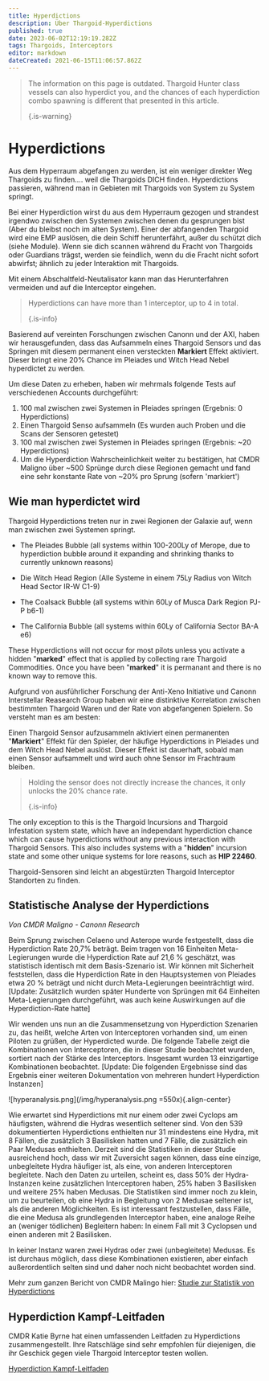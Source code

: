 ```yaml
---
title: Hyperdictions
description: Über Thargoid-Hyperdictions
published: true
date: 2023-06-02T12:19:19.282Z
tags: Thargoids, Interceptors
editor: markdown
dateCreated: 2021-06-15T11:06:57.862Z
---
```


> The information on this page is outdated. Thargoid Hunter class vessels can also hyperdict you, and the chances of each hyperdiction combo spawning is different that presented in this article. 
> 
> {.is-warning}

# Hyperdictions

Aus dem Hyperraum abgefangen zu werden, ist ein weniger direkter Weg Thargoids zu finden…. weil die Thargoids DICH finden. Hyperdictions passieren, während man in Gebieten mit Thargoids von System zu System springt.

Bei einer Hyperdiction wirst du aus dem Hyperraum gezogen und strandest irgendwo zwischen den Systemen zwischen denen du gesprungen bist (Aber du bleibst noch im alten System). Einer der abfangenden Thargoid wird eine EMP auslösen, die dein Schiff herunterfährt, außer du schützt dich (siehe Module). Wenn sie dich scannen während du Fracht von Thargoids oder Guardians trägst, werden sie feindlich, wenn du die Fracht nicht sofort abwirfst; ähnlich zu jeder Interaktion mit Thargoids.

Mit einem Abschaltfeld-Neutalisator kann man das Herunterfahren vermeiden und auf die Interceptor eingehen.

> Hyperdictions can have more than 1 interceptor, up to 4 in total. 
> 
> {.is-info}

Basierend auf vereinten Forschungen zwischen Canonn und der AXI, haben wir herausgefunden, dass das Aufsammeln eines Thargoid Sensors und das Springen mit diesem permanent einen versteckten **Markiert** Effekt aktiviert. Dieser bringt eine 20% Chance im Pleiades und Witch Head Nebel hyperdictet zu werden.

Um diese Daten zu erheben, haben wir mehrmals folgende Tests auf verschiedenen Accounts durchgeführt:

1. 100 mal zwischen zwei Systemen in Pleiades springen (Ergebnis: 0 Hyperdictions)
1. Einen Thargoid Senso aufsammeln (Es wurden auch Proben und die Scans der Sensoren getestet)
1. 100 mal zwischen zwei Systemen in Pleiades springen (Ergebnis: ~20 Hyperdictions)
1. Um die Hyperdiction Wahrscheinlichkeit weiter zu bestätigen, hat CMDR Maligno über ~500 Sprünge durch diese Regionen gemacht und fand eine sehr konstante Rate von ~20% pro Sprung (sofern 'markiert')

## Wie man hyperdictet wird
Thargoid Hyperdictions treten nur in zwei Regionen der Galaxie auf, wenn man zwischen zwei Systemen springt.

- The Pleiades Bubble (all systems within 100-200Ly of Merope, due to hyperdiction bubble around it expanding and shrinking thanks to currently unknown reasons)

- Die Witch Head Region (Alle Systeme in einem 75Ly Radius von Witch Head Sector IR-W C1-9)
- The Coalsack Bubble (all systems within 60Ly of Musca Dark Region PJ-P b6-1)
- The California Bubble (all systems within 60Ly of California Sector BA-A e6)

These Hyperdictions will not occur for most pilots unless you activate a hidden "**marked**" effect that is applied by collecting rare Thargoid Commodities. Once you have been "**marked**" it is permanant and there is no known way to remove this.

Aufgrund von ausführlicher Forschung der Anti-Xeno Initiative und Canonn Interstellar Reasearch Group haben wir eine distinktive Korrelation zwischen bestimmten Thargoid Waren und der Rate von abgefangenen Spielern. So versteht man es am besten:

Einen Thargoid Sensor aufzusammeln aktiviert einen permanenten "**Markiert**" Effekt für den Spieler, der häufige Hyperdictions in Pleiades und dem Witch Head Nebel auslöst. Dieser Effekt ist dauerhaft, sobald man einen Sensor aufsammelt und wird auch ohne Sensor im Frachtraum bleiben.

> Holding the sensor does not directly increase the chances, it only unlocks the 20% chance rate. 
> 
> {.is-info}

The only exception to this is the Thargoid Incursions and Thargoid Infestation system state, which have an independant hyperdiction chance which can cause hyperdictions without any previous interaction with Thargoid Sensors. This also includes systems with a "**hidden**" incursion state and some other unique systems for lore reasons, such as **HIP 22460**.

Thargoid-Sensoren sind leicht an abgestürzten Thargoid Interceptor Standorten zu finden.

## Statistische Analyse der Hyperdictions
*Von CMDR Maligno - Canonn Research*

Beim Sprung zwischen Celaeno und Asterope wurde festgestellt, dass die Hyperdiction Rate 20,7% beträgt. Beim tragen von 16 Einheiten Meta-Legierungen wurde die Hyperdiction Rate auf 21,6 % geschätzt, was statistisch identisch mit dem Basis-Szenario ist. Wir können mit Sicherheit feststellen, dass die Hyperdiction Rate in den Hauptsystemen von Pleiades etwa 20 % beträgt und nicht durch Meta-Legierungen beeinträchtigt wird. [Update: Zusätzlich wurden später Hunderte von Sprüngen mit 64 Einheiten Meta-Legierungen durchgeführt, was auch keine Auswirkungen auf die Hyperdiction-Rate hatte]

Wir wenden uns nun an die Zusammensetzung von Hyperdiction Szenarien zu, das heißt, welche Arten von Interceptoren vorhanden sind, um einen Piloten zu grüßen, der Hyperdicted wurde.  Die folgende Tabelle zeigt die Kombinationen von Interceptoren, die in dieser Studie beobachtet wurden, sortiert nach der Stärke des Interceptors.  Insgesamt wurden 13 einzigartige Kombinationen beobachtet.  [Update: Die folgenden Ergebnisse sind das Ergebnis einer weiteren Dokumentation von mehreren hundert Hyperdiction Instanzen]

!\[hyperanalysis.png\](/img/hyperanalysis.png =550x){.align-center}

Wie erwartet sind Hyperdictions mit nur einem oder zwei Cyclops am häufigsten, während die Hydras wesentlich seltener sind. Von den 539 dokumentierten Hyperdictions enthielten nur 31 mindestens eine Hydra, mit 8 Fällen, die zusätzlich 3 Basilisken hatten und 7 Fälle, die zusätzlich ein Paar Medusas enthielten. Derzeit sind die Statistiken in dieser Studie ausreichend hoch, dass wir mit Zuversicht sagen können, dass eine einzige, unbegleitete Hydra häufiger ist, als eine, von anderen Interceptoren begleitete. Nach den Daten zu urteilen, scheint es, dass 50% der Hydra-Instanzen keine zusätzlichen Interceptoren haben, 25% haben 3 Basilisken und weitere 25% haben Medusas. Die Statistiken sind immer noch zu klein, um zu beurteilen, ob eine Hydra in Begleitung von 2 Medusae seltener ist, als die anderen Möglichkeiten. Es ist interessant festzustellen, dass Fälle, die eine Medusa als grundlegenden Interceptor haben, eine analoge Reihe an (weniger tödlichen) Begleitern haben: In einem Fall mit 3 Cyclopsen und einen anderen mit 2 Basilisken.

In keiner Instanz waren zwei Hydras oder zwei (unbegleitete) Medusas. Es ist durchaus möglich, dass diese Kombinationen existieren, aber einfach außerordentlich selten sind und daher noch nicht beobachtet worden sind.

Mehr zum ganzen Bericht von CMDR Malingo hier: [Studie zur Statistik von Hyperdictions](https://canonn.science/codex/study-of-hyperdiction-statistics/)

## Hyperdiction Kampf-Leitfaden

CMDR Katie Byrne hat einen umfassenden Leitfaden zu Hyperdictions zusammengestellt.  Ihre Ratschläge sind sehr empfohlen für diejenigen, die ihr Geschick gegen viele Thargoid Interceptor testen wollen.

[Hyperdiction Kampf-Leitfaden](https://youtu.be/MpC02cetBlY)